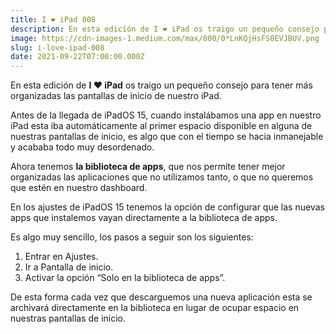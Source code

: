 ```yaml
---
title: I ❤️ iPad 008
description: En esta edición de I ❤️ iPad os traigo un pequeño consejo para tener más organizadas las pantallas de inicio de nuestro iPad.
image: https://cdn-images-1.medium.com/max/800/0*LnKQjHsFS0EVJBUV.png
slug: i-love-ipad-008
date: 2021-09-22T07:00:00.000Z
---
```


En esta edición de **I ❤️ iPad** os traigo un pequeño consejo para tener más organizadas las pantallas de inicio de nuestro iPad.

Antes de la llegada de iPadOS 15, cuando instalábamos una app en nuestro iPad esta iba automáticamente al primer espacio disponible en alguna de nuestras pantallas de inicio, es algo que con el tiempo se hacia inmanejable y acababa todo muy desordenado.

Ahora tenemos **la biblioteca de apps**, que nos permite tener mejor organizadas las aplicaciones que no utilizamos tanto, o que no queremos que estén en nuestro dashboard.

En los ajustes de iPadOS 15 tenemos la opción de configurar que las nuevas apps que instalemos vayan directamente a la biblioteca de apps.

Es algo muy sencillo, los pasos a seguir son los siguientes:

1. Entrar en Ajustes.
2. Ir a Pantalla de inicio.
3. Activar la opción “Solo en la biblioteca de apps”.

De esta forma cada vez que descarguemos una nueva aplicación esta se archivará directamente en la biblioteca en lugar de ocupar espacio en nuestras pantallas de inicio.
